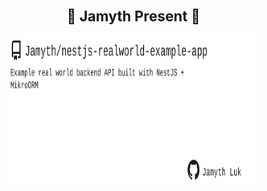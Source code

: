 <!-- built at 10/14/2023, 9:11:05 AM -->
<h1 align="center">
🎉 Jamyth Present 🎉
</h1>
<p align="center">
    <a href="https://github.com/Jamyth/nestjs-realworld-example-app">
        <img width="1000" height="300" src="./readme.svg" />
    </a>
</p>